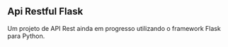 <h2>Api Restful Flask</h2>
<p>Um projeto de API Rest ainda em progresso utilizando o framework Flask para Python.</p>
